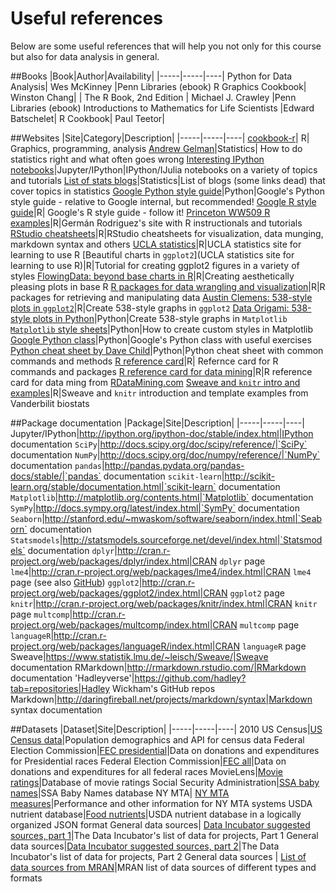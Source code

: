 # Useful references
Below are some useful references that will help you not only for this course but also for data analysis in general.

##Books
|Book|Author|Availability|
|-----|-----|----|
Python for Data Analysis| Wes McKinney |Penn Libraries (ebook)
R Graphics Cookbook| Winston Chang| |
The R Book, 2nd Edition | Michael J. Crawley |Penn Libraries (ebook)
Introductions to Mathematics for Life Scientists |Edward Batschelet| 
R Cookbook| Paul Teetor| 

##Websites
|Site|Category|Description|
|-----|-----|----|
[cookbook-r](http://www.cookbook-r.com/)| R| Graphics, programming, analysis
[Andrew Gelman](http://andrewgelman.com/)|Statistics| How to do statistics right and what often goes wrong
[Interesting IPython notebooks](https://github.com/ipython/ipython/wiki/A-gallery-of-interesting-IPython-Notebooks)|Jupyter/IPython|IPython/IJulia notebooks on a variety of topics and tutorials
[List of stats blogs](http://www.r-bloggers.com/40-fascinating-blogs-for-the-ultimate-statistics-geek/)|Statistics|List of blogs (some links dead) that cover topics in statistics
[Google Python style guide](https://google-styleguide.googlecode.com/svn/trunk/pyguide.html)|Python|Google's Python style guide - relative to Google internal, but recommended!
[Google R style guide](https://google-styleguide.googlecode.com/svn/trunk/Rguide.xml)|R| Google's R style guide - follow it!
[Princeton WW509 R examples](http://data.princeton.edu/wws509/R)|R|Germán Rodriguez's site with R instructionals and tutorials
[RStudio cheatsheets](http://www.rstudio.com/resources/cheatsheets/)|R|RStudio cheatsheets for visualization, data munging, markdown syntax and others
[UCLA statistics](http://statistics.ats.ucla.edu/stat/r/)|R|UCLA statistics site for learning to use R
[Beautiful charts in `ggplot2`](UCLA statistics site for learning to use R)|R|Tutorial for creating ggplot2 figures in a variety of styles
[FlowingData: beyond base charts in R](https://flowingdata.com/2014/10/23/moving-past-default-charts/)|R|Creating aesthetically pleasing plots in base R
[R packages for data wrangling and visualization](http://www.computerworld.com/article/2921176/business-intelligence/great-r-packages-for-data-import-wrangling-visualization.html)|R|R packages for retrieving and manipulating data
[Austin Clemens: 538-style plots in `ggplot2`](http://austinclemens.com/blog/2014/07/03/fivethirtyeight-com-style-graphs-in-ggplot2/)|R|Create 538-style graphs in `ggplot2`
[Data Origami: 538-style plots in Python](http://dataorigami.net/blogs/napkin-folding/17543615-replicating-538s-plot-styles-in-matplotlib)|Python|Create 538-style graphs in `Matplotlib`
[`Matplotlib` style sheets](http://matplotlib.org/users/style_sheets.html)|Python|How to create custom styles in Matplotlib
[Google Python class](https://developers.google.com/edu/python/?csw=1)|Python|Google's Python class with useful exercises
[Python cheat sheet by Dave Child](http://www.cheatography.com/davechild/cheat-sheets/python/)|Python|Python cheat sheet with common commands and methods
[R reference card](http://cran.r-project.org/doc/contrib/Baggott-refcard-v2.pdf)|R| Refernce card for R commands and packages
[R reference card for data mining](http://www.rdatamining.com/docs/r-reference-card-for-data-mining)|R|R reference card for data ming from [RDataMining.com](http://www.rdatamining.com/)
[Sweave and `knitr` intro and examples](http://biostat.mc.vanderbilt.edu/wiki/Main/SweaveLatex)|R|Sweave and  `knitr` introduction and template examples from Vanderbilit biostats

##Package documentation
|Package|Site|Description|
|-----|-----|----|
Jupyter/IPython|http://ipython.org/ipython-doc/stable/index.html|IPython documentation
`SciPy`|http://docs.scipy.org/doc/scipy/reference/|`SciPy` documentation
`NumPy`|http://docs.scipy.org/doc/numpy/reference/|`NumPy` documentation
`pandas`|http://pandas.pydata.org/pandas-docs/stable/|`pandas` documentation
`scikit-learn`|http://scikit-learn.org/stable/documentation.html|`scikit-learn` documentation
`Matplotlib`|http://matplotlib.org/contents.html|`Matplotlib` documentation
`SymPy`|http://docs.sympy.org/latest/index.html|`SymPy` documentation
`Seaborn`|http://stanford.edu/~mwaskom/software/seaborn/index.html|`Seaborn` documentation
`Statsmodels`|http://statsmodels.sourceforge.net/devel/index.html|`Statsmodels` documentation
`dplyr`|http://cran.r-project.org/web/packages/dplyr/index.html|CRAN `dplyr` page
`lme4`|http://cran.r-project.org/web/packages/lme4/index.html|CRAN `lme4` page (see also [GitHub](https://github.com/lme4/lme4/))
`ggplot2`|http://cran.r-project.org/web/packages/ggplot2/index.html|CRAN `ggplot2` page
`knitr`|http://cran.r-project.org/web/packages/knitr/index.html|CRAN `knitr` page
`multcomp`|http://cran.r-project.org/web/packages/multcomp/index.html|CRAN `multcomp` page
`languageR`|http://cran.r-project.org/web/packages/languageR/index.html|CRAN `languageR` page
Sweave|https://www.statistik.lmu.de/~leisch/Sweave/|Sweave documentation
RMarkdown|http://rmarkdown.rstudio.com/|RMarkdown documentation
'Hadleyverse'|https://github.com/hadley?tab=repositories|Hadley Wickham's GitHub repos
Markdown|http://daringfireball.net/projects/markdown/syntax|Markdown syntax documentation

##Datasets
|Dataset|Site|Description|
|-----|-----|----|
2010 US Census|[US Census data](http://www.census.gov/2010census/data/)|Population demographics and API for census data
Federal Election Commission|[FEC presidential](http://www.fec.gov/disclosurep/PDownload.do)|Data on donations and expenditures for Presidential races
Federal Election Commission|[FEC all](http://www.fec.gov/data/DataCatalog.do)|Data on donations and expenditures for all federal races
MovieLens|[Movie ratings](http://grouplens.org/datasets/movielens/)|Database of movie ratings
Social Security Administration|[SSA baby names](http://ssa.gov/oact/babynames/limits.html)|SSA Baby Names database
NY MTA| [NY MTA measures](http://web.mta.info/developers/download.html)|Performance and other information for NY MTA systems
USDA nutrient database|[Food nutrients](http://ashleyw.co.uk/project/food-nutrient-database)|USDA nutrient database in a logically organized JSON format
General data sources| [Data Incubator suggested sources, part 1](http://blog.thedataincubator.com/2014/10/data-sources-for-cool-data-science-projects-part-1/)|The Data Incubator's list of data for projects, Part 1
General data sources|[Data Incubator suggested sources, part 2](http://blog.thedataincubator.com/2014/10/data-sources-for-cool-data-science-projects-part-2/)|The Data Incubator's list of data for projects, Part 2
General data sources | [List of data sources from MRAN](http://mran.revolutionanalytics.com/documents/data/)|MRAN list of data sources of different types and formats
